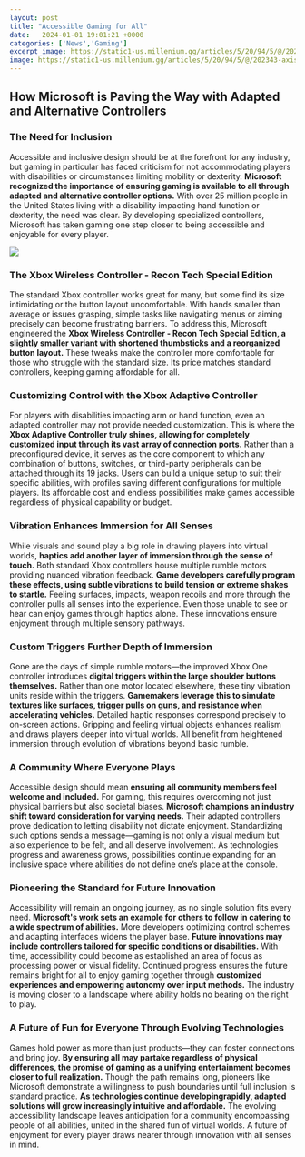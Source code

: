 ```yaml
---
layout: post
title: "Accessible Gaming for All"
date:   2024-01-01 19:01:21 +0000
categories: ['News','Gaming']
excerpt_image: https://static1-us.millenium.gg/articles/5/20/94/5/@/202343-axis-full-1.jpg
image: https://static1-us.millenium.gg/articles/5/20/94/5/@/202343-axis-full-1.jpg
---
```


## How Microsoft is Paving the Way with Adapted and Alternative Controllers
### The Need for Inclusion
Accessible and inclusive design should be at the forefront for any industry, but gaming in particular has faced criticism for not accommodating players with disabilities or circumstances limiting mobility or dexterity. **Microsoft recognized the importance of ensuring gaming is available to all through adapted and alternative controller options.** With over 25 million people in the United States living with a disability impacting hand function or dexterity, the need was clear. By developing specialized controllers, Microsoft has taken gaming one step closer to being accessible and enjoyable for every player.

![](https://static1-us.millenium.gg/articles/5/20/94/5/@/202343-axis-full-1.jpg)
### The Xbox Wireless Controller - Recon Tech Special Edition 
The standard Xbox controller works great for many, but some find its size intimidating or the button layout uncomfortable. With hands smaller than average or issues grasping, simple tasks like navigating menus or aiming precisely can become frustrating barriers. To address this, Microsoft engineered the **Xbox Wireless Controller - Recon Tech Special Edition, a slightly smaller variant with shortened thumbsticks and a reorganized button layout.** These tweaks make the controller more comfortable for those who struggle with the standard size. Its price matches standard controllers, keeping gaming affordable for all. 
### Customizing Control with the Xbox Adaptive Controller
For players with disabilities impacting arm or hand function, even an adapted controller may not provide needed customization. This is where the **Xbox Adaptive Controller truly shines, allowing for completely customized input through its vast array of connection ports.** Rather than a preconfigured device, it serves as the core component to which any combination of buttons, switches, or third-party peripherals can be attached through its 19 jacks. Users can build a unique setup to suit their specific abilities, with profiles saving different configurations for multiple players. Its affordable cost and endless possibilities make games accessible regardless of physical capability or budget.
### Vibration Enhances Immersion for All Senses 
While visuals and sound play a big role in drawing players into virtual worlds, **haptics add another layer of immersion through the sense of touch.** Both standard Xbox controllers house multiple rumble motors providing nuanced vibration feedback. **Game developers carefully program these effects, using subtle vibrations to build tension or extreme shakes to startle.** Feeling surfaces, impacts, weapon recoils and more through the controller pulls all senses into the experience. Even those unable to see or hear can enjoy games through haptics alone. These innovations ensure enjoyment through multiple sensory pathways.
### Custom Triggers Further Depth of Immersion  
Gone are the days of simple rumble motors—the improved Xbox One controller introduces **digital triggers within the large shoulder buttons themselves.** Rather than one motor located elsewhere, these tiny vibration units reside within the triggers. **Gamemakers leverage this to simulate textures like surfaces, trigger pulls on guns, and resistance when accelerating vehicles.** Detailed haptic responses correspond precisely to on-screen actions. Gripping and feeling virtual objects enhances realism and draws players deeper into virtual worlds. All benefit from heightened immersion through evolution of vibrations beyond basic rumble.
### A Community Where Everyone Plays 
Accessible design should mean **ensuring all community members feel welcome and included.** For gaming, this requires overcoming not just physical barriers but also societal biases. **Microsoft champions an industry shift toward consideration for varying needs.** Their adapted controllers prove dedication to letting disability not dictate enjoyment. Standardizing such options sends a message—gaming is not only a visual medium but also experience to be felt, and all deserve involvement. As technologies progress and awareness grows, possibilities continue expanding for an inclusive space where abilities do not define one’s place at the console.
### Pioneering the Standard for Future Innovation
Accessibility will remain an ongoing journey, as no single solution fits every need. **Microsoft's work sets an example for others to follow in catering to a wide spectrum of abilities.** More developers optimizing control schemes and adapting interfaces widens the player base. **Future innovations may include controllers tailored for specific conditions or disabilities.** With time, accessibility could become as established an area of focus as processing power or visual fidelity. Continued progress ensures the future remains bright for all to enjoy gaming together through **customized experiences and empowering autonomy over input methods.** The industry is moving closer to a landscape where ability holds no bearing on the right to play.
### A Future of Fun for Everyone  Through Evolving Technologies  
Games hold power as more than just products—they can foster connections and bring joy. **By ensuring all may partake regardless of physical differences, the promise of gaming as a unifying entertainment becomes closer to full realization.** Though the path remains long, pioneers like Microsoft demonstrate a willingness to push boundaries until full inclusion is standard practice. **As technologies continue developingrapidly, adapted solutions will grow increasingly intuitive and affordable.** The evolving accessibility landscape leaves anticipation for a community encompassing people of all abilities, united in the shared fun of virtual worlds. A future of enjoyment for every player draws nearer through innovation with all senses in mind.